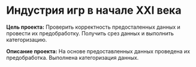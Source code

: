 # Индустрия игр в начале XXI века

**Цель проекта:** Проверить корректность предосталенных данных и провести их предобработку. Получить срез данных и выполнить категоризацию.

**Описание проекта:** На основе предоставленных данных проведена их предобработка. Выполнена категоризация данных.

